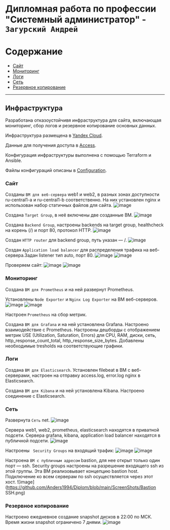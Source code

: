 # Дипломная работа по профессии "Системный администратор" - `Загурский Андрей`

Содержание
==========
* [Сайт](#Сайт)
* [Мониторинг](#Мониторинг)
* [Логи](#Логи)
* [Сеть](#Сеть)
* [Резервное копирование](#Резервное-копирование)


---------
## Инфраструктура

Разработана отказоустойчивя инфраструктура для сайта, включающая мониторинг, сбор логов и резервное копирование основных данных.

Инфраструктура размещена в [Yandex Cloud](https://console.cloud.yandex.ru/cloud/b1gcvt5l6bsrvg3nfac5).

Данные для получения доступа в [Access](https://github.com/Anders1994/Diplom/blob/main/Access.md).

Конфигурация инфраструктуры выполнена с помощью Terraform и Ansible.

Файлы конфигураций описаны в [Configuration](https://github.com/Anders1994/Diplom/blob/main/Configuration.md).

### Сайт

Созданы `ВМ для веб-сервера` web1 и web2, в разных зонах доступности ru-central1-a и ru-central1-b соответственно.
На них установлен nginx и использован набор статичных файлов для сайта.
![image](https://github.com/Anders1994/Diplom/blob/main/ScreenShots/Nginx.png)

Создана `Target Group`, в неё включены две созданные ВМ.
![image](https://github.com/Anders1994/Diplom/blob/main/ScreenShots/Target_group.png)

Создана `Backend Group`, настроены backends на target group, healthcheck на корень (/) и порт 80, протокол HTTP.
![image](https://github.com/Anders1994/Diplom/blob/main/ScreenShots/Backend_group.png)

Создан `HTTP router` для backend group, путь указан — /.
![image](https://github.com/Anders1994/Diplom/blob/main/ScreenShots/Router.png)

Создан `Application load balancer` для распределения трафика на веб-сервера.Задан listener тип auto, порт 80.
![image](https://github.com/Anders1994/Diplom/blob/main/ScreenShots/Balancer.png)
![image](https://github.com/Anders1994/Diplom/blob/main/ScreenShots/Balancer_map.png)


Проверяем сайт:
![image](https://github.com/Anders1994/Diplom/blob/main/ScreenShots/Curl.png)
![image](https://github.com/Anders1994/Diplom/blob/main/ScreenShots/Site.png)

### Мониторинг

Создана `ВМ для Prometheus` и на ней развернут Prometheus.

Установлены `Node Exporter` и `Nginx Log Exporter` на ВМ веб-серверов.
![image](https://github.com/Anders1994/Diplom/blob/main/ScreenShots/Node_exporter.png)
![image](https://github.com/Anders1994/Diplom/blob/main/ScreenShots/Log_exporter.png)

Настроен `Prometheus` на сбор метрик.

Создана `ВМ для Grafana` и на ней установлена Grafana.
Настроено взаимодействие с Prometheus.
Настроены дешборды с отображением метрик USE (Utilization, Saturation, Errors) для CPU, RAM, диски, сеть, http_response_count_total, http_response_size_bytes.
Добавлены необходимые tresholds на соответствующие графики.

### Логи

Cоздана `ВМ для Elasticsearch`.
Установлен filebeat в ВМ с веб-серверами, настроен на отправку access.log, error.log nginx в Elasticsearch.

Создана `ВМ для Kibana` и на ней установлена Kibana.
Настроено соединение с Elasticsearch.

### Сеть

Развернута `Сеть` net.
![image](https://github.com/Anders1994/Diplom/blob/main/ScreenShots/Net.png)

Сервера web1, web2, prometheus, elasticsearch находятся в приватной подсети.
Сервера grafana, kibana, application load balancer находятся в публичной подсети.
![image](https://github.com/Anders1994/Diplom/blob/main/ScreenShots/VM.png)

Настроены ` Security Groups` на входящий трафик:
![image](https://github.com/Anders1994/Diplom/blob/main/ScreenShots/Bastion_IN.png)
![image](https://github.com/Anders1994/Diplom/blob/main/ScreenShots/Security_IN.png)

Настроена `ВМ с публичным адресом` bastion, для нее открыт только один порт — ssh. Security groups настроены на разрешение входящего ssh из этой группы.
Эта ВМ реализовывает концепцию bastion host.
Подключение ко всем серверам по ssh осуществляется через этот хост.
![image](https://github.com/Anders1994/Diplom/blob/main/ScreenShots/Bastion SSH.png)

### Резервное копирование

Настроено ежедневное создание snapshot дисков в 22:00 по МСК.
Время жизни snapshot ограничено 7 днями.
![image](https://github.com/Anders1994/Diplom/blob/main/ScreenShots/Snapshot.png)